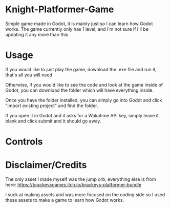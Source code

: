 # Knight-Platformer-Game
Simple game made in Godot, it is mainly just so I can learn how Godot works. The game currently only has 1 level, and i'm not sure if i'll be updating it any more than this

# Usage
If you would like to just play the game, download the .exe file and run it, that's all you will need

Otherwise, if you would like to see the code and look at the game inside of Godot, you can download the folder which will have everything inside.

Once you have the folder installed, you can simply go into Godot and click "import existing project" and find the folder.

If you open it in Godot and it asks for a Wakatime API key, simply leave it blank and click submit and it should go away.

# Controls

# Disclaimer/Credits
The only asset I made myself was the jump orb, everything else is from here: 
https://brackeysgames.itch.io/brackeys-platformer-bundle

I suck at making assets and was more focused on the coding side so I used these assets to make a game to learn how Godot works.
